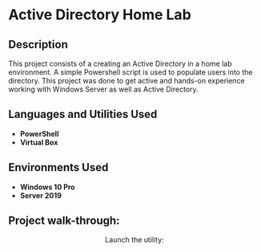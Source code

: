 <h1>Active Directory Home Lab</h1>

<h2>Description</h2>
This project consists of a creating an Active Directory in a home lab environment. A simple Powershell script is used to populate users into the directory. This project was done to get active and hands-on experience working with Windows Server as well as Active Directory.
<br />


<h2>Languages and Utilities Used</h2>

- <b>PowerShell</b> 
- <b>Virtual Box</b>

<h2>Environments Used </h2>

- <b>Windows 10 Pro</b>
- <b>Server 2019</b>

<h2>Project walk-through:</h2>

<p align="center">
Launch the utility: <br/>

</p>

<!--
 ```diff
- text in red
+ text in green
! text in orange
# text in gray
@@ text in purple (and bold)@@
```
--!>
